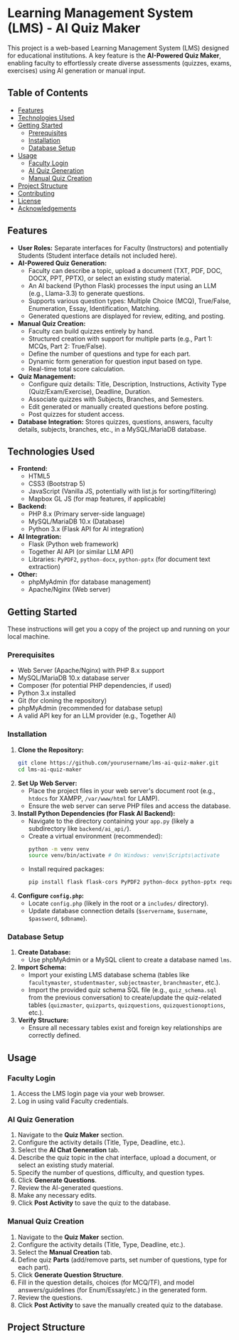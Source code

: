 # Learning Management System (LMS) - AI Quiz Maker

This project is a web-based Learning Management System (LMS) designed for educational institutions. A key feature is the **AI-Powered Quiz Maker**, enabling faculty to effortlessly create diverse assessments (quizzes, exams, exercises) using AI generation or manual input.

## Table of Contents

- [Features](#features)
- [Technologies Used](#technologies-used)
- [Getting Started](#getting-started)
  - [Prerequisites](#prerequisites)
  - [Installation](#installation)
  - [Database Setup](#database-setup)
- [Usage](#usage)
  - [Faculty Login](#faculty-login)
  - [AI Quiz Generation](#ai-quiz-generation)
  - [Manual Quiz Creation](#manual-quiz-creation)
- [Project Structure](#project-structure)
- [Contributing](#contributing)
- [License](#license)
- [Acknowledgements](#acknowledgements)

## Features

*   **User Roles:** Separate interfaces for Faculty (Instructors) and potentially Students (Student interface details not included here).
*   **AI-Powered Quiz Generation:**
    *   Faculty can describe a topic, upload a document (TXT, PDF, DOC, DOCX, PPT, PPTX), or select an existing study material.
    *   An AI backend (Python Flask) processes the input using an LLM (e.g., Llama-3.3) to generate questions.
    *   Supports various question types: Multiple Choice (MCQ), True/False, Enumeration, Essay, Identification, Matching.
    *   Generated questions are displayed for review, editing, and posting.
*   **Manual Quiz Creation:**
    *   Faculty can build quizzes entirely by hand.
    *   Structured creation with support for multiple parts (e.g., Part 1: MCQs, Part 2: True/False).
    *   Define the number of questions and type for each part.
    *   Dynamic form generation for question input based on type.
    *   Real-time total score calculation.
*   **Quiz Management:**
    *   Configure quiz details: Title, Description, Instructions, Activity Type (Quiz/Exam/Exercise), Deadline, Duration.
    *   Associate quizzes with Subjects, Branches, and Semesters.
    *   Edit generated or manually created questions before posting.
    *   Post quizzes for student access.
*   **Database Integration:** Stores quizzes, questions, answers, faculty details, subjects, branches, etc., in a MySQL/MariaDB database.

## Technologies Used

*   **Frontend:**
    *   HTML5
    *   CSS3 (Bootstrap 5)
    *   JavaScript (Vanilla JS, potentially with list.js for sorting/filtering)
    *   Mapbox GL JS (for map features, if applicable)
*   **Backend:**
    *   PHP 8.x (Primary server-side language)
    *   MySQL/MariaDB 10.x (Database)
    *   Python 3.x (Flask API for AI integration)
*   **AI Integration:**
    *   Flask (Python web framework)
    *   Together AI API (or similar LLM API)
    *   Libraries: `PyPDF2`, `python-docx`, `python-pptx` (for document text extraction)
*   **Other:**
    *   phpMyAdmin (for database management)
    *   Apache/Nginx (Web server)

## Getting Started

These instructions will get you a copy of the project up and running on your local machine.

### Prerequisites

*   Web Server (Apache/Nginx) with PHP 8.x support
*   MySQL/MariaDB 10.x database server
*   Composer (for potential PHP dependencies, if used)
*   Python 3.x installed
*   Git (for cloning the repository)
*   phpMyAdmin (recommended for database setup)
*   A valid API key for an LLM provider (e.g., Together AI)

### Installation

1.  **Clone the Repository:**
    ```bash
    git clone https://github.com/yourusername/lms-ai-quiz-maker.git
    cd lms-ai-quiz-maker
    ```
2.  **Set Up Web Server:**
    *   Place the project files in your web server's document root (e.g., `htdocs` for XAMPP, `/var/www/html` for LAMP).
    *   Ensure the web server can serve PHP files and access the database.
3.  **Install Python Dependencies (for Flask AI Backend):**
    *   Navigate to the directory containing your `app.py` (likely a subdirectory like `backend/ai_api/`).
    *   Create a virtual environment (recommended):
        ```bash
        python -m venv venv
        source venv/bin/activate # On Windows: venv\Scripts\activate
        ```
    *   Install required packages:
        ```bash
        pip install flask flask-cors PyPDF2 python-docx python-pptx requests
        ```
4.  **Configure `config.php`:**
    *   Locate `config.php` (likely in the root or a `includes/` directory).
    *   Update database connection details (`$servername`, `$username`, `$password`, `$dbname`).

### Database Setup

1.  **Create Database:**
    *   Use phpMyAdmin or a MySQL client to create a database named `lms`.
2.  **Import Schema:**
    *   Import your existing LMS database schema (tables like `facultymaster`, `studentmaster`, `subjectmaster`, `branchmaster`, etc.).
    *   Import the provided quiz schema SQL file (e.g., `quiz_schema.sql` from the previous conversation) to create/update the quiz-related tables (`quizmaster`, `quizparts`, `quizquestions`, `quizquestionoptions`, etc.).
3.  **Verify Structure:**
    *   Ensure all necessary tables exist and foreign key relationships are correctly defined.

## Usage

### Faculty Login

1.  Access the LMS login page via your web browser.
2.  Log in using valid Faculty credentials.

### AI Quiz Generation

1.  Navigate to the **Quiz Maker** section.
2.  Configure the activity details (Title, Type, Deadline, etc.).
3.  Select the **AI Chat Generation** tab.
4.  Describe the quiz topic in the chat interface, upload a document, or select an existing study material.
5.  Specify the number of questions, difficulty, and question types.
6.  Click **Generate Questions**.
7.  Review the AI-generated questions.
8.  Make any necessary edits.
9.  Click **Post Activity** to save the quiz to the database.

### Manual Quiz Creation

1.  Navigate to the **Quiz Maker** section.
2.  Configure the activity details (Title, Type, Deadline, etc.).
3.  Select the **Manual Creation** tab.
4.  Define quiz **Parts** (add/remove parts, set number of questions, type for each part).
5.  Click **Generate Question Structure**.
6.  Fill in the question details, choices (for MCQ/TF), and model answers/guidelines (for Enum/Essay/etc.) in the generated form.
7.  Review the questions.
8.  Click **Post Activity** to save the manually created quiz to the database.

## Project Structure
